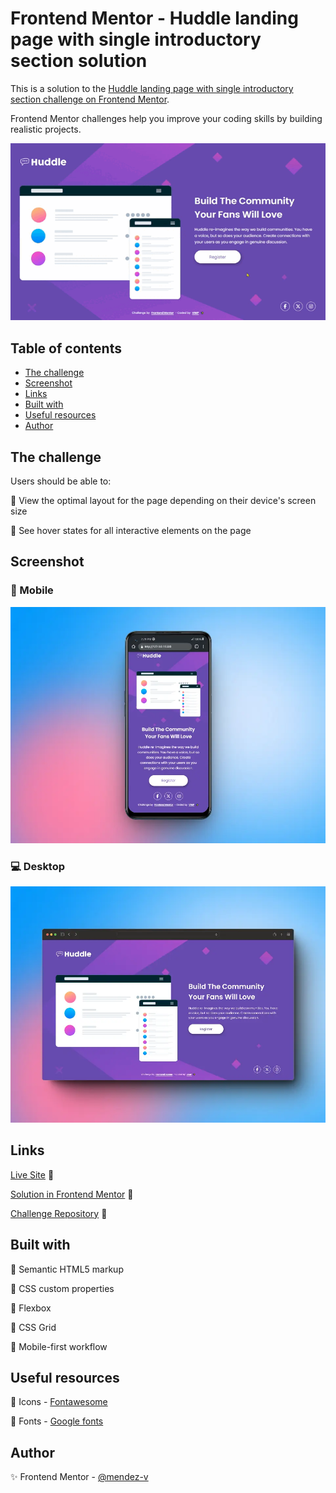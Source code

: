 # Frontend Mentor - Huddle landing page with single introductory section solution

This is a solution to the [Huddle landing page with single introductory section challenge on Frontend Mentor](https://www.frontendmentor.io/challenges/huddle-landing-page-with-a-single-introductory-section-B_2Wvxgi0).

Frontend Mentor challenges help you improve your coding skills by building realistic projects.

![Sample](./assets/video/sample.gif)

## Table of contents

- [The challenge](#the-challenge)
- [Screenshot](#screenshot)
- [Links](#links)
- [Built with](#built-with)
- [Useful resources](#useful-resources)
- [Author](#author)

## The challenge

Users should be able to:

🎯 View the optimal layout for the page depending on their device's screen size

🎯 See hover states for all interactive elements on the page

## Screenshot

### 📱 Mobile
![Mobile](./assets/image/mobile-preview.webp)

### 💻 Desktop
![Desktop](./assets/image/desktop-preview.webp)

## Links

[Live Site](https://mendez-v.github.io/huddle-introductory-section/) 👀

[Solution in Frontend Mentor](https://www.frontendmentor.io/solutions/huddle-landing-page-with-a-single-introductory-section-7bjF_nFwhT) 👀

[Challenge Repository](https://github.com/mendez-v/frontend-mentor-challenges) 👀

## Built with

📌 Semantic HTML5 markup

📌 CSS custom properties

📌 Flexbox

📌 CSS Grid

📌 Mobile-first workflow

## Useful resources

🔗 Icons - [Fontawesome](https://fontawesome.com/)

🔗 Fonts - [Google fonts](https://fonts.google.com/)

## Author

✨ Frontend Mentor - [@mendez-v](https://www.frontendmentor.io/profile/mendez-v)
